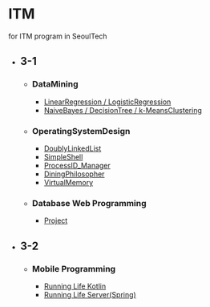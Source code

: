 # ITM
for ITM program in SeoulTech


- ## 3-1
  - ### DataMining
    - [LinearRegression / LogisticRegression](https://github.com/yuseogi0218/ITM/blob/main/3-1/DataMining-LinearRegression%2C%20RogisticRegression/Assignment01.md)
    - [NaiveBayes / DecisionTree / k-MeansClustering](https://github.com/yuseogi0218/ITM/blob/main/3-1/DataMining-NaiveBayes%2C%20DecisionTree%2C%20k-meansClustering/Assignment02.md)
  - ### OperatingSystemDesign
    - [DoublyLinkedList](https://github.com/yuseogi0218/ITM/blob/main/3-1/OperatingSystemDesign-DoublyLinkedList/Lab0/Lab0.md)
    - [SimpleShell](https://github.com/yuseogi0218/ITM/blob/main/3-1/OperatingSystemDesign-SimpleShell/(update)1_Creating_Shell_Using_Java/(update)1_Creating_Shell_Using_Java.md)
    - [ProcessID_Manager](https://github.com/yuseogi0218/ITM/blob/main/3-1/OperatingSystemDesign-ProcessID_Manager/2_PID_Manager/2_PID_Manager.md)
    - [DiningPhilosopher](https://github.com/yuseogi0218/ITM/blob/main/3-1/OperatingSystemDesign-DiningPhilosopher/PA3%20-%20Dining%20Philosopher's%20problem.md)
    - [VirtualMemory](https://github.com/yuseogi0218/ITM/blob/main/3-1/OperatingSystemDesign-VirtualMemory_Manager/Project%203.md)
  - ### Database Web Programming
    - [Project](https://github.com/yuseogi0218/ITM/tree/main/3-1/DatabaseWebProgramming-Project)
- ## 3-2
  - ### Mobile Programming
    - [Running Life Kotlin](https://github.com/RunningLifea/RunningLife)
    - [Running Life Server(Spring)](https://github.com/RunningLifea/RunningLifeServer)
